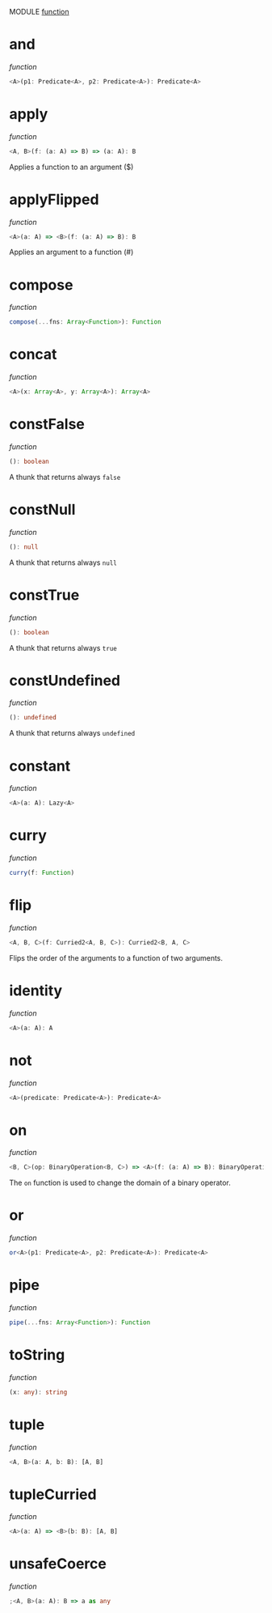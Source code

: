 MODULE [function](https://github.com/gcanti/fp-ts/blob/master/src/function.ts)

# and

_function_

```ts
<A>(p1: Predicate<A>, p2: Predicate<A>): Predicate<A>
```

# apply

_function_

```ts
<A, B>(f: (a: A) => B) => (a: A): B
```

Applies a function to an argument ($)

# applyFlipped

_function_

```ts
<A>(a: A) => <B>(f: (a: A) => B): B
```

Applies an argument to a function (#)

# compose

_function_

```ts
compose(...fns: Array<Function>): Function
```

# concat

_function_

```ts
<A>(x: Array<A>, y: Array<A>): Array<A>
```

# constFalse

_function_

```ts
(): boolean
```

A thunk that returns always `false`

# constNull

_function_

```ts
(): null
```

A thunk that returns always `null`

# constTrue

_function_

```ts
(): boolean
```

A thunk that returns always `true`

# constUndefined

_function_

```ts
(): undefined
```

A thunk that returns always `undefined`

# constant

_function_

```ts
<A>(a: A): Lazy<A>
```

# curry

_function_

```ts
curry(f: Function)
```

# flip

_function_

```ts
<A, B, C>(f: Curried2<A, B, C>): Curried2<B, A, C>
```

Flips the order of the arguments to a function of two arguments.

# identity

_function_

```ts
<A>(a: A): A
```

# not

_function_

```ts
<A>(predicate: Predicate<A>): Predicate<A>
```

# on

_function_

```ts
<B, C>(op: BinaryOperation<B, C>) => <A>(f: (a: A) => B): BinaryOperation<A, C>
```

The `on` function is used to change the domain of a binary operator.

# or

_function_

```ts
or<A>(p1: Predicate<A>, p2: Predicate<A>): Predicate<A>
```

# pipe

_function_

```ts
pipe(...fns: Array<Function>): Function
```

# toString

_function_

```ts
(x: any): string
```

# tuple

_function_

```ts
<A, B>(a: A, b: B): [A, B]
```

# tupleCurried

_function_

```ts
<A>(a: A) => <B>(b: B): [A, B]
```

# unsafeCoerce

_function_

```ts
;<A, B>(a: A): B => a as any
```
